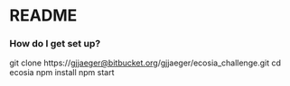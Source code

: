 # README #


### How do I get set up? ###

  git clone https://gjjaeger@bitbucket.org/gjjaeger/ecosia_challenge.git
  cd ecosia
  npm install
  npm start
